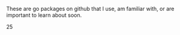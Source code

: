 
These are go packages on github that I use, am familiar with,
or are important to learn about soon.

25


